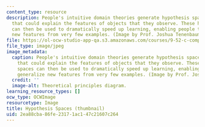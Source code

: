 ```yaml
---
content_type: resource
description: People's intuitive domain theories generate hypothesis spaces for concepts
  that could explain the features of objects that they observe. These hypothesis spaces
  can then be used to dramatically speed up learning, enabling people to generalize
  new features from very few examples. (Image by Prof. Joshua Tenenbaum.)
file: https://ol-ocw-studio-app-qa.s3.amazonaws.com/courses/9-52-c-computational-cognitive-science-spring-2003/2ea88cba86fe23171ac147c21607c264_9-52s03-th.jpg
file_type: image/jpeg
image_metadata:
  caption: People's intuitive domain theories generate hypothesis spaces for concepts
    that could explain the features of objects that they observe. These hypothesis
    spaces can then be used to dramatically speed up learning, enabling people to
    generalize new features from very few examples. (Image by Prof. Joshua Tenenbaum.)
  credit: ''
  image-alt: Theoretical principles diagram.
learning_resource_types: []
ocw_type: OCWImage
resourcetype: Image
title: Hypothesis Spaces (thumbnail)
uid: 2ea88cba-86fe-2317-1ac1-47c21607c264
---
```

